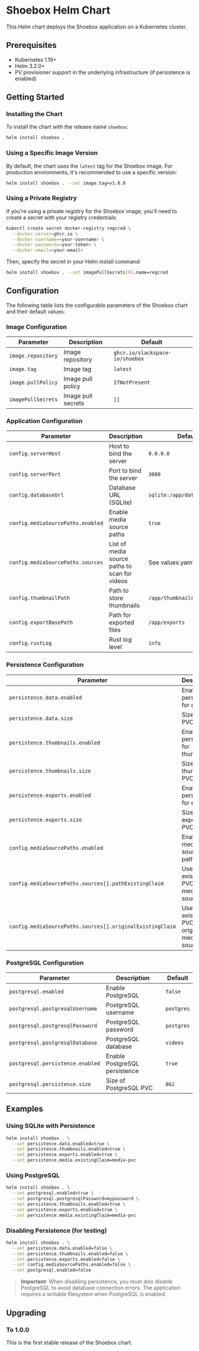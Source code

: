 # Shoebox Helm Chart

This Helm chart deploys the Shoebox application on a Kubernetes cluster.

## Prerequisites

- Kubernetes 1.19+
- Helm 3.2.0+
- PV provisioner support in the underlying infrastructure (if persistence is enabled)

## Getting Started

### Installing the Chart

To install the chart with the release name `shoebox`:

```bash
helm install shoebox .
```

### Using a Specific Image Version

By default, the chart uses the `latest` tag for the Shoebox image. For production environments, it's recommended to use a specific version:

```bash
helm install shoebox . --set image.tag=v1.0.0
```

### Using a Private Registry

If you're using a private registry for the Shoebox image, you'll need to create a secret with your registry credentials:

```bash
kubectl create secret docker-registry regcred \
  --docker-server=ghcr.io \
  --docker-username=<your-username> \
  --docker-password=<your-token> \
  --docker-email=<your-email>
```

Then, specify the secret in your Helm install command:

```bash
helm install shoebox . --set imagePullSecrets[0].name=regcred
```

## Configuration

The following table lists the configurable parameters of the Shoebox chart and their default values.

### Image Configuration

| Parameter | Description | Default |
|-----------|-------------|---------|
| `image.repository` | Image repository | `ghcr.io/slackspace-io/shoebox` |
| `image.tag` | Image tag | `latest` |
| `image.pullPolicy` | Image pull policy | `IfNotPresent` |
| `imagePullSecrets` | Image pull secrets | `[]` |

### Application Configuration

| Parameter | Description | Default |
|-----------|-------------|---------|
| `config.serverHost` | Host to bind the server | `0.0.0.0` |
| `config.serverPort` | Port to bind the server | `3000` |
| `config.databaseUrl` | Database URL (SQLite) | `sqlite:/app/data/videos.db` |
| `config.mediaSourcePaths.enabled` | Enable media source paths | `true` |
| `config.mediaSourcePaths.sources` | List of media source paths to scan for videos | See values.yaml |
| `config.thumbnailPath` | Path to store thumbnails | `/app/thumbnails` |
| `config.exportBasePath` | Path for exported files | `/app/exports` |
| `config.rustLog` | Rust log level | `info` |

### Persistence Configuration

| Parameter | Description | Default |
|-----------|-------------|---------|
| `persistence.data.enabled` | Enable persistence for data | `true` |
| `persistence.data.size` | Size of data PVC | `1Gi` |
| `persistence.thumbnails.enabled` | Enable persistence for thumbnails | `true` |
| `persistence.thumbnails.size` | Size of thumbnails PVC | `5Gi` |
| `persistence.exports.enabled` | Enable persistence for exports | `true` |
| `persistence.exports.size` | Size of exports PVC | `10Gi` |
| `config.mediaSourcePaths.enabled` | Enable media source paths | `true` |
| `config.mediaSourcePaths.sources[].pathExistingClaim` | Use existing PVC for media source path | `""` |
| `config.mediaSourcePaths.sources[].originalExistingClaim` | Use existing PVC for original media source path | `""` |

### PostgreSQL Configuration

| Parameter | Description | Default |
|-----------|-------------|---------|
| `postgresql.enabled` | Enable PostgreSQL | `false` |
| `postgresql.postgresqlUsername` | PostgreSQL username | `postgres` |
| `postgresql.postgresqlPassword` | PostgreSQL password | `postgres` |
| `postgresql.postgresqlDatabase` | PostgreSQL database | `videos` |
| `postgresql.persistence.enabled` | Enable PostgreSQL persistence | `true` |
| `postgresql.persistence.size` | Size of PostgreSQL PVC | `8Gi` |

## Examples

### Using SQLite with Persistence

```bash
helm install shoebox . \
  --set persistence.data.enabled=true \
  --set persistence.thumbnails.enabled=true \
  --set persistence.exports.enabled=true \
  --set persistence.media.existingClaim=media-pvc
```

### Using PostgreSQL

```bash
helm install shoebox . \
  --set postgresql.enabled=true \
  --set postgresql.postgresqlPassword=mypassword \
  --set persistence.thumbnails.enabled=true \
  --set persistence.exports.enabled=true \
  --set persistence.media.existingClaim=media-pvc
```

### Disabling Persistence (for testing)

```bash
helm install shoebox . \
  --set persistence.data.enabled=false \
  --set persistence.thumbnails.enabled=false \
  --set persistence.exports.enabled=false \
  --set config.mediaSourcePaths.enabled=false \
  --set postgresql.enabled=false
```

> **Important**: When disabling persistence, you must also disable PostgreSQL to avoid database connection errors. The application requires a writable filesystem when PostgreSQL is enabled.

## Upgrading

### To 1.0.0

This is the first stable release of the Shoebox chart.
